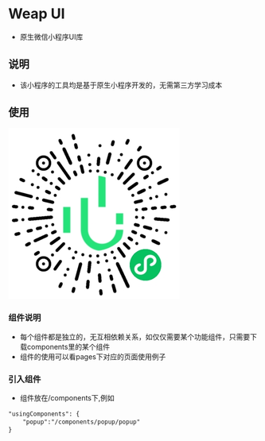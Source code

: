 # Weap UI

- 原生微信小程序UI库

## 说明

- 该小程序的工具均是基于原生小程序开发的，无需第三方学习成本

## 使用

![](https://github.com/laterly/weap-ui/blob/master/screenshot.jpg)

### 组件说明

- 每个组件都是独立的，无互相依赖关系，如仅仅需要某个功能组件，只需要下载components里的某个组件
- 组件的使用可以看pages下对应的页面使用例子

### 引入组件

- 组件放在/components下,例如

```
"usingComponents": {
    "popup":"/components/popup/popup"
}
```
<!-- #### 轮播图：  普通轮播，卡片式轮播 -->

<!-- ![](https://user-gold-cdn.xitu.io/2020/6/11/172a11b33b7c4fbf?w=379&h=670&f=gif&s=1906116) -->





